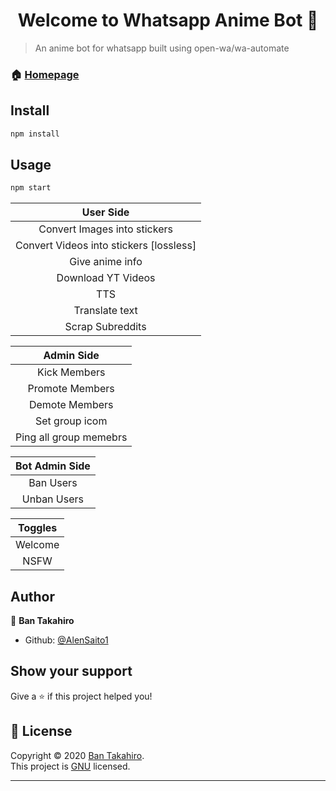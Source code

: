 <h1 align="center">Welcome to Whatsapp Anime Bot 👋</h1>

> An anime bot for whatsapp built using open-wa/wa-automate

### 🏠 [Homepage](https://github.com/AlenSaito1/Whatsapp-Anime-Bot.git)

## Install

```sh
npm install
```

## Usage

```sh
npm start
```


| User Side |
|:---------:|
|Convert Images into stickers|
|Convert Videos into stickers [lossless]|
|Give anime info|
|Download YT Videos|
|TTS|
|Translate text|
|Scrap Subreddits|

|Admin Side|
|:------------------------:|
|Kick Members|
|Promote Members|
|Demote Members|
|Set group icom|
|Ping all group memebrs|

|Bot Admin Side|
|:---------:|
|Ban Users|
|Unban Users|

|Toggles|
|:---------:|
|Welcome|
|NSFW|


## Author

👤 **Ban Takahiro**

* Github: [@AlenSaito1](https://github.com/AlenSaito1)

## Show your support

Give a ⭐️ if this project helped you!

## 📝 License

Copyright © 2020 [Ban Takahiro](https://github.com/AlenSaito1).<br />
This project is [GNU](https://github.com/AlenSaito1/Whatsapp-Anime-Bot/blob/master/LICENSE) licensed.

***
